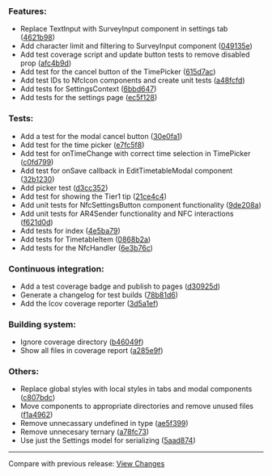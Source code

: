 ### Features:
- Replace TextInput with SurveyInput component in settings tab ([4621b98](https://github.com/onato/AR4-Manager/commit/4621b982341e20fc716601fbd6f9f44d02f3d26a))
- Add character limit and filtering to SurveyInput component ([049135e](https://github.com/onato/AR4-Manager/commit/049135eb0a35736053df83e98ab7ef67768e848c))
- Add test coverage script and update button tests to remove disabled prop ([afc4b9d](https://github.com/onato/AR4-Manager/commit/afc4b9d0cd92e6a1313031c4354e04a83f042d27))
- Add test for the cancel button of the TimePicker ([615d7ac](https://github.com/onato/AR4-Manager/commit/615d7ac24a15426324cc5af5beefc99be89bd077))
- Add test IDs to NfcIcon components and create unit tests ([a48fcfd](https://github.com/onato/AR4-Manager/commit/a48fcfdde0b607114699ba104134a4e16158e5fa))
- Add tests for SettingsContext ([6bbd647](https://github.com/onato/AR4-Manager/commit/6bbd6479bbcaa420bf845ad869d7385004015940))
- Add tests for the settings page ([ec5f128](https://github.com/onato/AR4-Manager/commit/ec5f128713e2a76cd02105e1894b7d6aa7463d87))


### Tests:
- Add a test for the modal cancel button ([30e0fa1](https://github.com/onato/AR4-Manager/commit/30e0fa1e58d0f09fff16f28a0e36b5b545564419))
- Add test for the time picker ([e7fc5f8](https://github.com/onato/AR4-Manager/commit/e7fc5f8e32b943de8f07c24454a180d7cb4493b3))
- Add test for onTimeChange with correct time selection in TimePicker ([c0fd799](https://github.com/onato/AR4-Manager/commit/c0fd799a94d3624ec945db2a8bb9818b618e0e10))
- Add test for onSave callback in EditTimetableModal component ([32b1230](https://github.com/onato/AR4-Manager/commit/32b1230f3ca5194f620b0eec5f548b4ec3db2805))
- Add picker test ([d3cc352](https://github.com/onato/AR4-Manager/commit/d3cc35268bb660216c152592a89a3c4b89c837a3))
- Add test for showing the Tier1 tip ([21ce4c4](https://github.com/onato/AR4-Manager/commit/21ce4c4c07235fdf76c3886dfe5856d6e9a93d08))
- Add unit tests for NfcSettingsButton component functionality ([9de208a](https://github.com/onato/AR4-Manager/commit/9de208a445e308428bf4cc546cd0cd17697d890d))
- Add unit tests for AR4Sender functionality and NFC interactions ([f621d0d](https://github.com/onato/AR4-Manager/commit/f621d0d6e1f88d51b8c97a74f26c50ba83a7121b))
- Add tests for index ([4e5ba79](https://github.com/onato/AR4-Manager/commit/4e5ba7919ec1f852c732def73e6fbe851612fbe1))
- Add tests for TimetableItem ([0868b2a](https://github.com/onato/AR4-Manager/commit/0868b2aa7587b4aaae1aa64af38931a71fa2e0e2))
- Add tests for the NfcHandler ([6e3b76c](https://github.com/onato/AR4-Manager/commit/6e3b76c1347cd3e74875b96499d9fa2e2603d313))


### Continuous integration:
- Add a test coverage badge and publish to pages ([d30925d](https://github.com/onato/AR4-Manager/commit/d30925d1dc6e48e5a1a39f2594d8a747408f6d45))
- Generate a changelog for test builds ([78b81d6](https://github.com/onato/AR4-Manager/commit/78b81d63b0cd79cffb71ee7719c7218534473d51))
- Add the lcov coverage reporter ([3d5a1ef](https://github.com/onato/AR4-Manager/commit/3d5a1efc7fc9e7f52b8dff8d6feab4e93c4c22e5))


### Building system:
- Ignore coverage directory ([b46049f](https://github.com/onato/AR4-Manager/commit/b46049fb220f4ceed2c32365efe420a47f0b945f))
- Show all files in coverage report ([a285e9f](https://github.com/onato/AR4-Manager/commit/a285e9f2d0040870c8921cfa12ed7ce2222dab99))


### Others:
- Replace global styles with local styles in tabs and modal components ([c807bdc](https://github.com/onato/AR4-Manager/commit/c807bdc5b00ce61c7b38842a57f63883c3de3f28))
- Move components to appropriate directories and remove unused files ([f1a4962](https://github.com/onato/AR4-Manager/commit/f1a4962b5644e6be4cc65baa58ece0a81a319b2e))
- Remove unnecassary undefined in type ([ae5f399](https://github.com/onato/AR4-Manager/commit/ae5f3999d403c2dbf0ac09bd4b6613c0c83d761b))
- Remove unnecesary ternary ([a78fc73](https://github.com/onato/AR4-Manager/commit/a78fc73c16b2a283d568bab3c142372a20da5b01))
- Use just the Settings model for serializing ([5aad874](https://github.com/onato/AR4-Manager/commit/5aad874566218b50f472d679a4c4f069272f8dde))


---
Compare with previous release: [View Changes](https://github.com/onato/AR4-Manager/compare/1.27.0...1.28.0)
